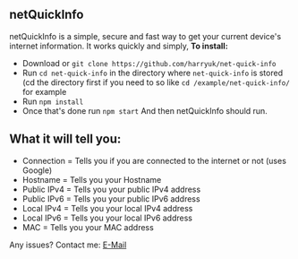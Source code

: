 ## netQuickInfo

netQuickInfo is a simple, secure and fast way to get your current device's internet information.
It works quickly and simply,
**To install:**
 - Download or `git clone https://github.com/harryuk/net-quick-info`
 - Run `cd net-quick-info` in the directory where `net-quick-info` is stored (cd the directory first if you need to so like `cd /example/net-quick-info/` for example
 - Run `npm install`
 - Once that's done run `npm start`
And then netQuickInfo should run.

## What it will tell you:
- Connection = Tells you if you are connected to the internet or not (uses Google)
- Hostname = Tells you your Hostname
- Public IPv4 = Tells you your public IPv4 address
- Public IPv6 = Tells you your public IPv6 address
- Local IPv4 = Tells you your local IPv4 address
- Local IPv6 = Tells you your local IPv6 address
- MAC = Tells you your MAC address

Any issues?
Contact me:
<a href="mailto:hcarrigan59@gmail.com">E-Mail</a>
